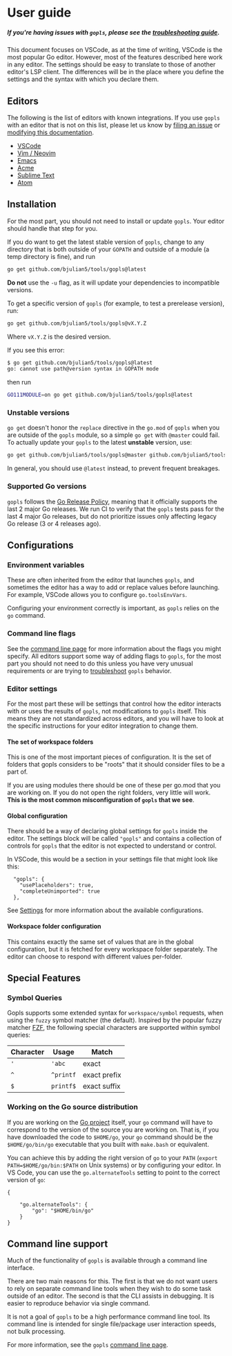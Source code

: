 # User guide

##### If you're having issues with `gopls`, please see the [troubleshooting guide](troubleshooting.md).

This document focuses on VSCode, as at the time of writing, VSCode is the most popular Go editor. However, most of the features described here work in any editor. The settings should be easy to translate to those of another editor's LSP client. The differences will be in the place where you define the settings and the syntax with which you declare them.

## Editors

The following is the list of editors with known integrations.
If you use `gopls` with an editor that is not on this list, please let us know by [filing an issue](#new-issue) or [modifying this documentation](#contribute).

* [VSCode](vscode.md)
* [Vim / Neovim](vim.md)
* [Emacs](emacs.md)
* [Acme](acme.md)
* [Sublime Text](subl.md)
* [Atom](atom.md)

## Installation

For the most part, you should not need to install or update `gopls`. Your editor should handle that step for you.

If you do want to get the latest stable version of `gopls`, change to any directory that is both outside of your `GOPATH` and outside of a module (a temp directory is fine), and run

```sh
go get github.com/bjulian5/tools/gopls@latest
```

**Do not** use the `-u` flag, as it will update your dependencies to incompatible versions.

To get a specific version of `gopls` (for example, to test a prerelease
version), run:

```sh
go get github.com/bjulian5/tools/gopls@vX.Y.Z
```

Where `vX.Y.Z` is the desired version.

If you see this error:

```sh
$ go get github.com/bjulian5/tools/gopls@latest
go: cannot use path@version syntax in GOPATH mode
```

then run

```sh
GO111MODULE=on go get github.com/bjulian5/tools/gopls@latest
```

### Unstable versions

`go get` doesn't honor the `replace` directive in the `go.mod` of
`gopls` when you are outside of the `gopls` module, so a simple `go get`
with `@master` could fail.  To actually update your `gopls` to the
latest **unstable** version, use:

```sh
go get github.com/bjulian5/tools/gopls@master github.com/bjulian5/tools@master
```

In general, you should use `@latest` instead, to prevent frequent
breakages.

### Supported Go versions

`gopls` follows the
[Go Release Policy](https://golang.org/doc/devel/release.html#policy),
meaning that it officially supports the last 2 major Go releases. We run CI to
verify that the `gopls` tests pass for the last 4 major Go releases, but do not
prioritize issues only affecting legacy Go release (3 or 4 releases ago).

## Configurations

### Environment variables

These are often inherited from the editor that launches `gopls`, and sometimes the editor has a way to add or replace values before launching. For example, VSCode allows you to configure `go.toolsEnvVars`.

Configuring your environment correctly is important, as `gopls` relies on the `go` command.

### Command line flags

See the [command line page](command-line.md) for more information about the flags you might specify.
All editors support some way of adding flags to `gopls`, for the most part you should not need to do this unless you have very unusual requirements or are trying to [troubleshoot](troubleshooting.md#steps) `gopls` behavior.

### Editor settings

For the most part these will be settings that control how the editor interacts with or uses the results of `gopls`, not modifications to `gopls` itself. This means they are not standardized across editors, and you will have to look at the specific instructions for your editor integration to change them.

#### The set of workspace folders

This is one of the most important pieces of configuration. It is the set of folders that gopls considers to be "roots" that it should consider files to be a part of.

If you are using modules there should be one of these per go.mod that you are working on.
If you do not open the right folders, very little will work. **This is the most common misconfiguration of `gopls` that we see**.

#### Global configuration

There should be a way of declaring global settings for `gopls` inside the editor. The settings block will be called `"gopls"` and contains a collection of controls for `gopls` that the editor is not expected to understand or control.

In VSCode, this would be a section in your settings file that might look like this:

```json5
  "gopls": {
    "usePlaceholders": true,
    "completeUnimported": true
  },
```

See [Settings](settings.md) for more information about the available configurations.

#### Workspace folder configuration

This contains exactly the same set of values that are in the global configuration, but it is fetched for every workspace folder separately. The editor can choose to respond with different values per-folder.

## Special Features

### Symbol Queries

Gopls supports some extended syntax for `workspace/symbol` requests, when using
the `fuzzy` symbol matcher (the default). Inspired by the popular fuzzy matcher
[FZF](https://github.com/junegunn/fzf), the following special characters are
supported within symbol queries:

| Character | Usage     | Match        |
| --------- | --------- | ------------ |
| `'`       | `'abc`    | exact        |
| `^`       | `^printf` | exact prefix |
| `$`       | `printf$` | exact suffix |

### Working on the Go source distribution

If you are working on the [Go project](https://go.googlesource.com/go) itself, your `go` command will have to correspond to the version of the source you are working on. That is, if you have downloaded the code to `$HOME/go`, your `go` command should be the `$HOME/go/bin/go` executable that you built with `make.bash` or equivalent.

You can achieve this by adding the right version of `go` to your `PATH` (`export PATH=$HOME/go/bin:$PATH` on Unix systems) or by configuring your editor. In VS Code, you can use the `go.alternateTools` setting to point to the correct version of `go`:

```json5
{

    "go.alternateTools": {
        "go": "$HOME/bin/go"
    }
}
```

## Command line support

Much of the functionality of `gopls` is available through a command line interface.

There are two main reasons for this. The first is that we do not want users to rely on separate command line tools when they wish to do some task outside of an editor. The second is that the CLI assists in debugging. It is easier to reproduce behavior via single command.

It is not a goal of `gopls` to be a high performance command line tool. Its command line is intended for single file/package user interaction speeds, not bulk processing.

For more information, see the `gopls` [command line page](command-line.md).
